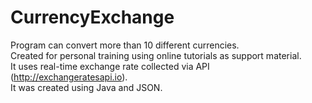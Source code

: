 # CurrencyExchange

Program can convert more than 10 different currencies.  
Created for personal training using online tutorials as support material.  
It uses real-time exchange rate collected via API (http://exchangeratesapi.io).  
It was created using Java and JSON.  
